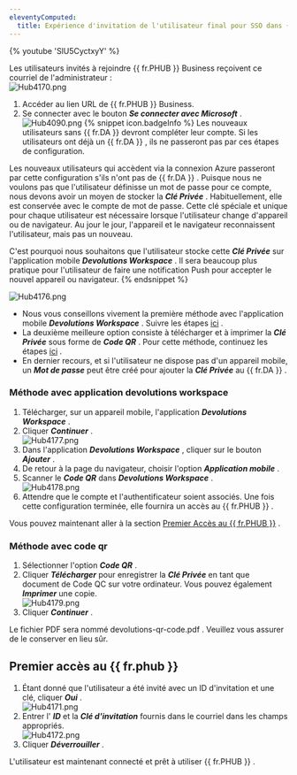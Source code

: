 ```yaml
---
eleventyComputed:
  title: Expérience d'invitation de l'utilisateur final pour SSO dans {{ fr.PHUB }} Business
---
```

{% youtube 'SlU5CyctxyY' %}  

Les utilisateurs invités à rejoindre {{ fr.PHUB }} Business reçoivent ce courriel de l'administrateur :  
![Hub4170.png](/img/fr/hub/Hub4170.png) 

1. Accéder au lien URL de {{ fr.PHUB }} Business. 
1. Se connecter avec le bouton ***Se connecter avec Microsoft*** .  
![Hub4090.png](/img/fr/hub/Hub4090.png) 
{% snippet icon.badgeInfo %} 
Les nouveaux utilisateurs sans {{ fr.DA }} devront compléter leur compte. Si les utilisateurs ont déjà un {{ fr.DA }} , ils ne passeront pas par ces étapes de configuration.  

Les nouveaux utilisateurs qui accèdent via la connexion Azure passeront par cette configuration s'ils n'ont pas de {{ fr.DA }} . Puisque nous ne voulons pas que l'utilisateur définisse un mot de passe pour ce compte, nous devons avoir un moyen de stocker la ***Clé Privée*** . Habituellement, elle est conservée avec le compte de mot de passe. Cette clé spéciale et unique pour chaque utilisateur est nécessaire lorsque l'utilisateur change d'appareil ou de navigateur. Au jour le jour, l'appareil et le navigateur reconnaissent l'utilisateur, mais pas un nouveau.  

C'est pourquoi nous souhaitons que l'utilisateur stocke cette ***Clé Privée*** sur l'application mobile ***Devolutions Workspace*** . Il sera beaucoup plus pratique pour l'utilisateur de faire une notification Push pour accepter le nouvel appareil ou navigateur. 
{% endsnippet %}
 
![Hub4176.png](/img/fr/hub/Hub4176.png) 

* Nous vous conseillons vivement la première méthode avec l'application mobile ***Devolutions Workspace*** . Suivre les étapes [ici](#méthode-avec-application-devolutions-workspace) .  
* La deuxième meilleure option consiste à télécharger et à imprimer la ***Clé Privée*** sous forme de ***Code QR*** . Pour cette méthode, continuez les étapes [ici](#méthode-avec-code-qr) .  
* En dernier recours, et si l'utilisateur ne dispose pas d'un appareil mobile, un ***Mot de passe*** peut être créé pour ajouter la ***Clé Privée*** au {{ fr.DA }} . 

### Méthode avec application devolutions workspace 

1. Télécharger, sur un appareil mobile, l'application ***Devolutions Workspace*** . 
1. Cliquer ***Continuer*** .  
![Hub4177.png](/img/fr/hub/Hub4177.png) 
1. Dans l'application ***Devolutions Workspace*** , cliquer sur le bouton ***Ajouter*** . 
1. De retour à la page du navigateur, choisir l'option ***Application mobile*** . 
1. Scanner le ***Code QR*** dans ***Devolutions Workspace*** .  
![Hub4178.png](/img/fr/hub/Hub4178.png) 
1. Attendre que le compte et l'authentificateur soient associés. Une fois cette configuration terminée, elle fournira un accès au {{ fr.PHUB }} .  

Vous pouvez maintenant aller à la section [Premier Accès au {{ fr.PHUB }}](#premier-accès-au--frphub) . 

### Méthode avec code qr 

1. Sélectionner l'option ***Code QR*** . 
1. Cliquer ***Télécharger*** pour enregistrer la ***Clé Privée*** en tant que document de Code QC sur votre ordinateur. Vous pouvez également ***Imprimer*** une copie.  
![Hub4179.png](/img/fr/hub/Hub4179.png) 
1. Cliquer ***Continuer*** .  

Le fichier PDF sera nommé devolutions-qr-code.pdf . Veuillez vous assurer de le conserver en lieu sûr. 

## Premier accès au {{ fr.phub }} 

1. Étant donné que l'utilisateur a été invité avec un ID d'invitation et une clé, cliquer ***Oui*** .  
![Hub4171.png](/img/fr/hub/Hub4171.png) 
1. Entrer l' ***ID*** et la ***Clé d'invitation*** fournis dans le courriel dans les champs appropriés.  
![Hub4172.png](/img/fr/hub/Hub4172.png) 
1. Cliquer ***Déverrouiller*** .  

L'utilisateur est maintenant connecté et prêt à utiliser {{ fr.PHUB }} . 

